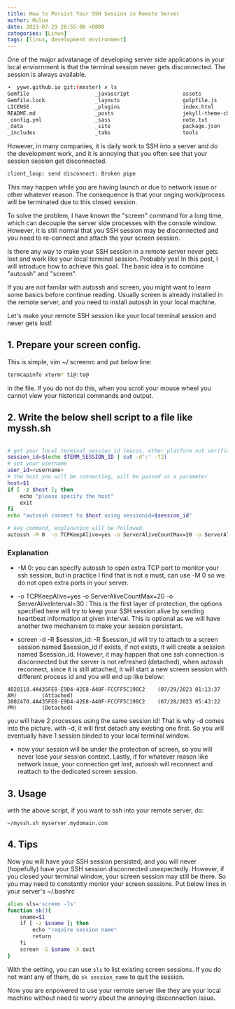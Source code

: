 ```yaml
---
title: How to Persist Your SSH Session in Remote Server
author: Hulua
date: 2023-07-29 20:55:00 +0800
categories: [Linux]
tags: [linux, development environment]
---
```


One of the major advatanage of developing server side applications in your local enviornment is that the terminal session never gets disconnected. The session is always available.

```bash
➜  yywe.github.io git:(master) ✗ ls
Gemfile                     _javascript                 assets
Gemfile.lock                _layouts                    gulpfile.js
LICENSE                     _plugins                    index.html
README.md                   _posts                      jekyll-theme-chirpy.gemspec
_config.yml                 _sass                       note.txt
_data                       _site                       package.json
_includes                   _tabs                       tools
```

However, in many companies, it is daily work to SSH into a server and do the development work, and it is annoying that you often see that your session session get disconnected.

```bash
client_loop: send disconnect: Broken pipe
```

This may happen while you are having launch or due to network issue or other whatever reason. The consequence is that your onging work/process will be terminated due to this closed session. 

To solve the problem, I have known the "screen" command for a long time, which can decouple the server side processes with the console window. However, it is still normal that you SSH session may be disconnected and you need to re-connect and attach the your screen session. 

Is there any way to make your SSH session in a remote server never gets lost and work like your local terminal session. Probably yes! In this post, I will introduce how to achieve this goal. The basic idea is to combine "autossh" and "screen".

If you are not familar with autossh and screen, you might want to learn some basics before continue reading. Usually screen is already installed in the remote server, and you need to install autossh in your local machine.

Let's make your remote SSH session like your local terminal session and never gets lost!

## 1. Prepare your screen config.

This is simple, vim ~/.screenrc and put below line:

```bash
termcapinfo xterm* ti@:te@
```

in the file. If you do not do this, when you scroll your mouse wheel you cannot view your historical commands and output.

## 2. Write the below shell script to a file like myssh.sh

```bash

# get your local terminal session id (macos, other platform not verified)
session_id=$(echo $TERM_SESSION_ID | cut -d':' -f2)
# set your username
user_id=<username>
# the host you will be connecting, will be passed as a parameter
host=$1
if [ -z $host ]; then
    echo "please specify the host"
    exit
fi
echo "autossh connect to $host using sessionid=$session_id"

# key command, explanation will be followed. 
autossh -M 0  -o TCPKeepAlive=yes -o ServerAliveCountMax=20 -o ServerAliveInterval=30 $user_id@$host -t screen -d -R $session_id

```

### Explanation 

* -M 0: you can specify autossh to open extra TCP port to monitor your ssh session, but in practice I find that is not a must, can use -M 0 so we do not open extra ports in your server.

* -o TCPKeepAlive=yes -o ServerAliveCountMax=20 -o ServerAliveInterval=30 : This is the first layer of protection, the options specified here will try to keep your SSH session alive by sending heartbeat information at given interval. This is optional as we will have another two mechanism to make your session persistant.

* screen -d -R $session_id: -R $session_id will try to attach to a screen session named $session_id if exists, if not exists, it will create a session named $session_id. However, it may happen that one ssh connection is disconnected but the server is not refreshed (detached), when autossh reconnect, since it is still attached, it will start a new screen session with different process id and you will end up like below:
```console
4028118.4A435FE8-E9D4-42E8-A40F-FCCFF5C198C2    (07/29/2023 01:13:37 AM)        (Attached)
3802470.4A435FE8-E9D4-42E8-A40F-FCCFF5C198C2    (07/28/2023 05:43:22 PM)        (Detached)
```
you will have 2 processes using the same session id! That is why -d comes into the picture. with -d, it will first detach any existing one first. So you will eventually have 1 session binded to your local terminal window.

* now your session will be under the protection of screen, so you will never lose your session context. Lastly, if for whatever reason like network issue, your connection get lost, autossh will reconnect and reattach to the dedicated screen session. 

## 3. Usage

with the above script, if you want to ssh into your remote server, do:

```console
~/myssh.sh myserver.mydomain.com
```

## 4. Tips

Now you will have your SSH session persisted, and you will never (hopefully) have your SSH session disconnected unexpectedly. However, if you closed your terminal window, your screen session may still be there. So you may need to constantly monior your screen sessions. Put below lines in your server's ~/.bashrc

```bash
alias sls='screen -ls'
function sk(){
    sname=$1
    if [ -z $sname ]; then
        echo "require session name"
        return
    fi
    screen -S $sname -X quit
}
```

With the setting, you can use `sls` to list existing screen sessions. If you do not want any of them, do `sk session_name` to quit the session.

Now you are enpowered to use your remote server like they are your local machine without need to worry about the annoying disconnection issue.
